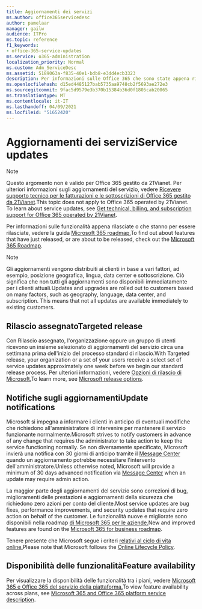 ```yaml
---
title: Aggiornamenti dei servizi
ms.author: office365servicedesc
author: pamelaar
manager: gailw
audience: ITPro
ms.topic: reference
f1_keywords:
- office-365-service-updates
ms.service: o365-administration
localization_priority: Normal
ms.custom: Adm_ServiceDesc
ms.assetid: 5189063a-f835-40e1-bdb8-e3dd4ecb3323
description: Per informazioni sulle Office 365 che sono state appena rilasciate o che stanno per essere rilasciate, vedere la guida Microsoft 365 roadmap.
ms.openlocfilehash: d15ed4485127bab5735aa9748cb2f5693ae272e3
ms.sourcegitcommit: 9fac5d9579e3b370b15384b36d0f1805cab20065
ms.translationtype: MT
ms.contentlocale: it-IT
ms.lasthandoff: 04/09/2021
ms.locfileid: "51652420"
---
```

# <a name="service-updates"></a><span data-ttu-id="bc3e0-103">Aggiornamenti dei servizi</span><span class="sxs-lookup"><span data-stu-id="bc3e0-103">Service updates</span></span>

> [!NOTE]
> <span data-ttu-id="bc3e0-p101">Questo argomento non è valido per Office 365 gestito da 21Vianet. Per ulteriori informazioni sugli aggiornamenti del servizio, vedere [Ricevere supporto tecnico per le fatturazioni e le sottoscrizioni di Office 365 gestito da 21Vianet](/microsoft-365/admin/contact-support-for-business-products).</span><span class="sxs-lookup"><span data-stu-id="bc3e0-p101">This topic does not apply to Office 365 operated by 21Vianet. To learn about service updates, see [Get technical, billing, and subscription support for Office 365 operated by 21Vianet](/microsoft-365/admin/contact-support-for-business-products).</span></span> 
  
<span data-ttu-id="bc3e0-106">Per informazioni sulle funzionalità appena rilasciate o che stanno per essere rilasciate, vedere la guida [Microsoft 365 roadmap.](https://go.microsoft.com/fwlink/?LinkId=509914)</span><span class="sxs-lookup"><span data-stu-id="bc3e0-106">To find out about features that have just released, or are about to be released, check out the [Microsoft 365 Roadmap](https://go.microsoft.com/fwlink/?LinkId=509914).</span></span>
  
> [!NOTE]
> <span data-ttu-id="bc3e0-p102">Gli aggiornamenti vengono distribuiti ai clienti in base a vari fattori, ad esempio, posizione geografica, lingua, data center e sottoscrizione. Ciò significa che non tutti gli aggiornamenti sono disponibili immediatamente per i clienti attuali.</span><span class="sxs-lookup"><span data-stu-id="bc3e0-p102">Updates and upgrades are rolled out to customers based on many factors, such as geography, language, data center, and subscription. This means that not all updates are available immediately to existing customers.</span></span> 
  
## <a name="targeted-release"></a><span data-ttu-id="bc3e0-109">Rilascio assegnato</span><span class="sxs-lookup"><span data-stu-id="bc3e0-109">Targeted release</span></span>

<span data-ttu-id="bc3e0-110">Con Rilascio assegnato, l'organizzazione oppure un gruppo di utenti ricevono un insieme selezionato di aggiornamenti del servizio circa una settimana prima dell'inizio del processo standard di rilascio.</span><span class="sxs-lookup"><span data-stu-id="bc3e0-110">With Targeted release, your organization or a set of your users receive a select set of service updates approximately one week before we begin our standard release process.</span></span> <span data-ttu-id="bc3e0-111">Per ulteriori informazioni, vedere [Opzioni di rilascio di Microsoft.](/office365/admin/manage/release-options-in-office-365)</span><span class="sxs-lookup"><span data-stu-id="bc3e0-111">To learn more, see [Microsoft release options](/office365/admin/manage/release-options-in-office-365).</span></span> 
  
## <a name="update-notifications"></a><span data-ttu-id="bc3e0-112">Notifiche sugli aggiornamenti</span><span class="sxs-lookup"><span data-stu-id="bc3e0-112">Update notifications</span></span>

<span data-ttu-id="bc3e0-113">Microsoft si impegna a informare i clienti in anticipo di eventuali modifiche che richiedono all'amministratore di intervenire per mantenere il servizio funzionante normalmente.</span><span class="sxs-lookup"><span data-stu-id="bc3e0-113">Microsoft strives to notify customers in advance of any change that requires the administrator to take action to keep the service functioning normally.</span></span> <span data-ttu-id="bc3e0-114">Se non diversamente specificato, Microsoft invierà una notifica con 30 giorni di anticipo tramite il [Message Center](/office365/admin/manage/message-center) quando un aggiornamento potrebbe necessitare l'intervento dell'amministratore.</span><span class="sxs-lookup"><span data-stu-id="bc3e0-114">Unless otherwise noted, Microsoft will provide a minimum of 30 days advanced notification via [Message Center](/office365/admin/manage/message-center) when an update may require admin action.</span></span> 
  
<span data-ttu-id="bc3e0-115">La maggior parte degli aggiornamenti del servizio sono correzioni di bug, miglioramenti delle prestazioni e aggiornamenti della sicurezza che richiedono zero azioni per conto del cliente.</span><span class="sxs-lookup"><span data-stu-id="bc3e0-115">Most service updates are bug fixes, performance improvements, and security updates that require zero action on behalf of the customer.</span></span> <span data-ttu-id="bc3e0-116">Le funzionalità nuove e migliorate sono disponibili nella roadmap [di Microsoft 365 per le aziende.](https://roadmap.office.com/)</span><span class="sxs-lookup"><span data-stu-id="bc3e0-116">New and improved features are found on the [Microsoft 365 for business roadmap](https://roadmap.office.com/).</span></span>
  
<span data-ttu-id="bc3e0-117">Tenere presente che Microsoft segue i criteri [relativi al ciclo di vita online.](https://support.microsoft.com/lifecycle#gp/osslpolicy)</span><span class="sxs-lookup"><span data-stu-id="bc3e0-117">Please note that Microsoft follows the [Online Lifecycle Policy](https://support.microsoft.com/lifecycle#gp/osslpolicy).</span></span>
  
## <a name="feature-availability"></a><span data-ttu-id="bc3e0-118">Disponibilità delle funzionalità</span><span class="sxs-lookup"><span data-stu-id="bc3e0-118">Feature availability</span></span>

<span data-ttu-id="bc3e0-119">Per visualizzare la disponibilità delle funzionalità tra i piani, vedere [Microsoft 365 e Office 365 del servizio della piattaforma.](office-365-platform-service-description.md)</span><span class="sxs-lookup"><span data-stu-id="bc3e0-119">To view feature availability across plans, see [Microsoft 365 and Office 365 platform service description](office-365-platform-service-description.md).</span></span>
